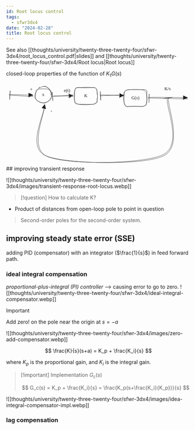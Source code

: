 ```yaml
---
id: Root locus control
tags:
  - sfwr3dx4
date: "2024-02-28"
title: Root locus control
---
```


See also [[thoughts/university/twenty-three-twenty-four/sfwr-3dx4/root_locus_control.pdf|slides]] and [[thoughts/university/twenty-three-twenty-four/sfwr-3dx4/Root locus|Root locus]]

closed-loop properties of the function of $K_1 G(s)$

<svg version="1.1" xmlns="http://www.w3.org/2000/svg" viewBox="0 0 652.1217638634798 291.00981025621786" width="652.1217638634798" height="291.00981025621786">
  <!-- svg-source:excalidraw -->

  <defs>
    <style class="style-fonts">
      @font-face {
        font-family: "Virgil";
        src: url("https://excalidraw.com/Virgil.woff2");
      }
      @font-face {
        font-family: "Cascadia";
        src: url("https://excalidraw.com/Cascadia.woff2");
      }
      @font-face {
        font-family: "Assistant";
        src: url("https://excalidraw.com/Assistant-Regular.woff2");
      }
    </style>

  </defs>
  <g stroke-linecap="round" transform="translate(102.69564715984916 12.754350387616796) rotate(0 28.59265624498471 28.592656244984482)"><path d="M28.23 -1.14 C33.55 -1.99, 40.43 -0.16, 45.21 4.13 C49.98 8.43, 55.2 18.12, 56.9 24.63 C58.61 31.14, 58.21 38.34, 55.44 43.2 C52.68 48.07, 45.99 51.66, 40.32 53.83 C34.66 56.01, 27.58 57.69, 21.46 56.25 C15.35 54.81, 6.91 50.42, 3.62 45.18 C0.33 39.95, 0.81 30.93, 1.74 24.85 C2.68 18.77, 1.23 11.19, 9.23 8.7 C17.24 6.2, 41.99 6.39, 49.76 9.88 C57.53 13.38, 56.54 29.88, 55.86 29.66 M15.4 4.02 C20.78 0.45, 29.24 -2.54, 35.32 -1.54 C41.39 -0.53, 47.87 4.96, 51.84 10.06 C55.8 15.15, 59.58 22.78, 59.1 29.03 C58.63 35.27, 53.14 42.85, 48.97 47.55 C44.8 52.25, 39.91 56.4, 34.07 57.22 C28.23 58.04, 19.8 55.64, 13.93 52.49 C8.06 49.34, 0.64 44.25, -1.13 38.31 C-2.9 32.36, 0.36 22.94, 3.31 16.83 C6.26 10.71, 15.22 3.61, 16.59 1.61 C17.96 -0.39, 11.52 4.51, 11.52 4.83" stroke="#1e1e1e" stroke-width="1" fill="none"></path></g><g transform="translate(126.57424771399837 31.12894550963665) rotate(0 4.495994567871094 10)"><text x="4.495994567871094" y="0" font-family="Virgil, Segoe UI Emoji" font-size="16px" fill="#1e1e1e" text-anchor="middle" style="white-space: pre;" direction="ltr" dominant-baseline="text-before-edge">x</text></g><g stroke-linecap="round" transform="translate(241.87104576286038 15.279605468890622) rotate(0 39.84175645754749 29.584534787217308)"><path d="M14.79 0 C26.69 0.94, 41.29 1.11, 64.89 0 M14.79 0 C34.03 -0.77, 50.34 -1.63, 64.89 0 M64.89 0 C75.16 -1.16, 78.15 4.32, 79.68 14.79 M64.89 0 C73.68 -1.18, 80.02 4.25, 79.68 14.79 M79.68 14.79 C78.38 24.96, 83.52 25.5, 79.68 44.38 M79.68 14.79 C81.75 23.8, 81.36 31.28, 79.68 44.38 M79.68 44.38 C80.71 52.09, 73.45 58.34, 64.89 59.17 M79.68 44.38 C82.34 54.92, 74.69 58.08, 64.89 59.17 M64.89 59.17 C49.87 60.27, 31.21 63.06, 14.79 59.17 M64.89 59.17 C55.86 60.21, 41.2 58.67, 14.79 59.17 M14.79 59.17 C1.64 56.39, 0.47 58.06, 0 44.38 M14.79 59.17 C7.12 58.75, 0.39 53.63, 0 44.38 M0 44.38 C-2.73 38.22, -1.77 24.71, 0 14.79 M0 44.38 C-0.53 32.37, 1.74 21.8, 0 14.79 M0 14.79 C3.39 3.43, 1.1 -1.42, 14.79 0 M0 14.79 C0.48 4.09, 4.93 0, 14.79 0" stroke="#1e1e1e" stroke-width="1" fill="none"></path></g><g transform="translate(276.8088028917946 34.86414025610793) rotate(0 4.903999328613281 10)"><text x="4.903999328613281" y="0" font-family="Virgil, Segoe UI Emoji" font-size="16px" fill="#1e1e1e" text-anchor="middle" style="white-space: pre;" direction="ltr" dominant-baseline="text-before-edge">K</text></g><g stroke-linecap="round" transform="translate(417.08730142273816 23.115706288102956) rotate(0 39.84175645754749 29.584534787217308)"><path d="M14.79 0 C36.31 -1.4, 54.71 -0.88, 64.89 0 M14.79 0 C24.66 -0.11, 35.25 -0.59, 64.89 0 M64.89 0 C78.04 -2.85, 83.2 1.72, 79.68 14.79 M64.89 0 C74.33 2.76, 79.67 9.17, 79.68 14.79 M79.68 14.79 C81.55 23.56, 81.67 40.45, 79.68 44.38 M79.68 14.79 C78.12 23.73, 81.16 34.81, 79.68 44.38 M79.68 44.38 C81.71 57.09, 72.07 56.61, 64.89 59.17 M79.68 44.38 C79.01 51.86, 75.93 57.49, 64.89 59.17 M64.89 59.17 C55.06 60.25, 40.89 57.09, 14.79 59.17 M64.89 59.17 C48.05 58.53, 35.07 58.67, 14.79 59.17 M14.79 59.17 C6.6 61.96, 1.48 52.55, 0 44.38 M14.79 59.17 C5.86 63.2, -0.62 52.35, 0 44.38 M0 44.38 C-4.09 29.62, -3.89 23.22, 0 14.79 M0 44.38 C-1.62 34.12, 1.18 21.71, 0 14.79 M0 14.79 C2.42 1, 8.08 1.46, 14.79 0 M0 14.79 C-4.45 7.1, 8.43 0.38, 14.79 0" stroke="#1e1e1e" stroke-width="1" fill="none"></path></g><g transform="translate(440.24907283389894 42.700241075320264) rotate(0 16.67998504638672 10)"><text x="16.67998504638672" y="0" font-family="Virgil, Segoe UI Emoji" font-size="16px" fill="#1e1e1e" text-anchor="middle" style="white-space: pre;" direction="ltr" dominant-baseline="text-before-edge">G(s)</text></g><g stroke-linecap="round"><g transform="translate(166.03529265201678 44.98910133229492) rotate(0 34.3564858840989 -1.9941705074807032)"><path d="M-2.42 1.6 C9.82 1.28, 59.41 -2.69, 70.86 -4 M1.46 0 C13.75 0.36, 58.07 0.36, 69.79 -0.37" stroke="#1e1e1e" stroke-width="1" fill="none"></path></g><g transform="translate(166.03529265201678 44.98910133229492) rotate(0 34.3564858840989 -1.9941705074807032)"><path d="M-2.62 -12.21 C-3.38 -11.54, -4.37 -6.45, -1.54 1.31 M-3.21 -14.09 C-2.89 -7.41, -2.8 -2.51, -2.5 0.92" stroke="#1e1e1e" stroke-width="1" fill="none"></path></g><g transform="translate(166.03529265201678 44.98910133229492) rotate(0 34.3564858840989 -1.9941705074807032)"><path d="M-0.51 17.71 C-1.48 12.13, -2.91 10.99, -1.54 1.31 M-1.09 15.83 C-1.25 11.75, -1.92 5.86, -2.5 0.92" stroke="#1e1e1e" stroke-width="1" fill="none"></path></g><g transform="translate(166.03529265201678 44.98910133229492) rotate(0 34.3564858840989 -1.9941705074807032)"><path d="M67.85 -1.96 L57.96 5.5 L56.38 -5.96 L69.67 -0.01" stroke="none" stroke-width="0" fill="#1e1e1e" fill-rule="evenodd"></path><path d="M70.65 0.78 C66.94 -0.39, 62.93 2.98, 57.26 6.05 M70.07 -1.1 C65.24 2.72, 60.12 4.64, 56.29 5.65 M57.34 7.12 C55.77 2.64, 54.99 -1.52, 56.69 -7.36 M55.87 6.2 C56.15 2.66, 55.58 -1.04, 56.49 -6.18 M55.26 -6.82 C59.62 -5.77, 66.49 -3.82, 70.08 0.72 M55.67 -6.83 C59.48 -5.24, 61.5 -4.75, 70.04 0.15 M69.79 -0.37 C69.79 -0.37, 69.79 -0.37, 69.79 -0.37 M69.79 -0.37 C69.79 -0.37, 69.79 -0.37, 69.79 -0.37" stroke="#1e1e1e" stroke-width="1" fill="none"></path></g></g><mask></mask><g stroke-linecap="round"><g transform="translate(331.52020450385044 45.51497919458052) rotate(0 41.330875948773155 -1.791108758676728)"><path d="M2.51 -0.98 C16.78 -1.83, 71.5 -4.01, 84.86 -4.8 M0.43 -3.98 C14.6 -4.48, 70.41 -1.87, 83.81 -1.83" stroke="#1e1e1e" stroke-width="1" fill="none"></path></g><g transform="translate(331.52020450385044 45.51497919458052) rotate(0 41.330875948773155 -1.791108758676728)"><path d="M1.3 -14.79 C1.37 -11.91, 1.08 -8.33, 1.34 -0.02 M1.54 -16.55 C2.63 -10.24, 1.82 -4.43, 2.88 -0.9" stroke="#1e1e1e" stroke-width="1" fill="none"></path></g><g transform="translate(331.52020450385044 45.51497919458052) rotate(0 41.330875948773155 -1.791108758676728)"><path d="M2.67 15.18 C2.34 9.93, 1.68 5.36, 1.34 -0.02 M2.91 13.42 C3.26 7.86, 1.9 1.8, 2.88 -0.9" stroke="#1e1e1e" stroke-width="1" fill="none"></path></g><g transform="translate(331.52020450385044 45.51497919458052) rotate(0 41.330875948773155 -1.791108758676728)"><path d="M82.04 -1.18 L69.05 5.22 L70.02 -10.15 L82.13 -1.72" stroke="none" stroke-width="0" fill="#1e1e1e" fill-rule="evenodd"></path><path d="M83.29 -0.65 C79.42 -0.09, 75.21 1.03, 68.88 5.1 M83.53 -2.41 C78.84 0.42, 72.3 2.66, 70.42 4.22 M69.77 3.5 C70.09 0.64, 71.16 -5.67, 71.15 -8.68 M69.69 4.76 C69.92 1.58, 70.78 -0.62, 70.98 -8.5 M69.43 -8.94 C73.2 -5.63, 77.77 -5.51, 83.18 -2.59 M70.39 -8.87 C75.08 -6.12, 78.93 -4.25, 83.96 -1.42 M83.81 -1.83 C83.81 -1.83, 83.81 -1.83, 83.81 -1.83 M83.81 -1.83 C83.81 -1.83, 83.81 -1.83, 83.81 -1.83" stroke="#1e1e1e" stroke-width="1" fill="none"></path></g></g><mask></mask><g stroke-linecap="round"><g transform="translate(505.63263732407813 52.83040886301478) rotate(0 67.95799859957015 0.5831516888715669)"><path d="M-0.24 -0.23 C22.27 0.09, 113.65 2.5, 136.49 2.69 M-3.82 -2.82 C18.25 -3.39, 111.35 -2.62, 134.56 -1.49" stroke="#1e1e1e" stroke-width="1" fill="none"></path></g><g transform="translate(505.63263732407813 52.83040886301478) rotate(0 67.95799859957015 0.5831516888715669)"><path d="M-0.03 -14.92 C0.84 -9.51, -0.22 -5.74, -1.27 -0.75 M-0.04 -14.53 C-0.03 -11.3, 0.06 -7.78, -0.69 -0.61" stroke="#1e1e1e" stroke-width="1" fill="none"></path></g><g transform="translate(505.63263732407813 52.83040886301478) rotate(0 67.95799859957015 0.5831516888715669)"><path d="M-0.7 15.07 C0.32 9.98, -0.5 3.24, -1.27 -0.75 M-0.71 15.46 C-0.62 11.76, -0.38 8.35, -0.69 -0.61" stroke="#1e1e1e" stroke-width="1" fill="none"></path></g><g transform="translate(505.63263732407813 52.83040886301478) rotate(0 67.95799859957015 0.5831516888715669)"><path d="M134.34 -0.94 L121.17 4.69 L121.29 -8.78 L135.62 -2.03" stroke="none" stroke-width="0" fill="#1e1e1e" fill-rule="evenodd"></path><path d="M134.44 -1.18 C130.58 1.07, 124.83 1.68, 119.79 3.99 M134.43 -0.8 C131.31 0.31, 128.3 1.74, 120.37 4.13 M120.3 3.42 C120.71 0.63, 121.41 -1.64, 121.82 -8.4 M120.45 4.38 C121.26 1.58, 120.55 -1.15, 120.52 -8.06 M122.37 -7.6 C125.34 -5.36, 132.01 -2.55, 135.83 -2.72 M121.47 -7.63 C125.8 -6.1, 131.83 -2.9, 134.32 -0.95 M134.56 -1.49 C134.56 -1.49, 134.56 -1.49, 134.56 -1.49 M134.56 -1.49 C134.56 -1.49, 134.56 -1.49, 134.56 -1.49" stroke="#1e1e1e" stroke-width="1" fill="none"></path></g></g><mask></mask><g stroke-linecap="round"><g transform="translate(573.3250936367513 54.16853372051446) rotate(0 -219.76227596470608 101.63500863190347)"><path d="M-0.33 -2.2 C-3.14 31.45, 54.5 169.05, -17.52 203.2 C-89.55 237.35, -362.37 232.13, -432.48 202.71 C-502.6 173.29, -436.99 56.57, -438.21 26.69 M-3.95 2.78 C-6.98 35.49, 51.31 165.21, -19.23 199 C-89.76 232.79, -357.54 235.12, -427.15 205.52 C-496.77 175.92, -434.19 51.76, -436.91 21.39" stroke="#1e1e1e" stroke-width="1" fill="none"></path></g><g transform="translate(573.3250936367513 54.16853372051446) rotate(0 -219.76227596470608 101.63500863190347)"><path d="M13.39 -3.41 C11.27 -4.95, 6.06 -2.29, 0.39 -2.36 M13.86 -4.02 C11.35 -3.47, 7.76 -3.15, -0.56 -1.8" stroke="#1e1e1e" stroke-width="1" fill="none"></path></g><g transform="translate(573.3250936367513 54.16853372051446) rotate(0 -219.76227596470608 101.63500863190347)"><path d="M-16.41 0.07 C-10.33 -2.4, -7.32 -0.7, 0.39 -2.36 M-15.94 -0.55 C-11.59 -0.65, -8.29 -1.13, -0.56 -1.8" stroke="#1e1e1e" stroke-width="1" fill="none"></path></g><g transform="translate(573.3250936367513 54.16853372051446) rotate(0 -219.76227596470608 101.63500863190347)"><path d="M-438.02 21.67 L-433.98 36.47 L-446.96 33.14 L-436.25 20.63" stroke="none" stroke-width="0" fill="#1e1e1e" fill-rule="evenodd"></path><path d="M-438.09 21.91 C-435.09 23.94, -435.24 30.15, -432.74 35.82 M-437.63 21.3 C-435.79 24.91, -435.13 28.21, -433.69 36.38 M-433.52 35.69 C-437.46 36.04, -441.19 33.46, -445.97 33.88 M-433.01 35.88 C-437.56 35.63, -443.22 33.96, -445.7 32.81 M-445.84 32.57 C-444.05 27.8, -439.86 25.7, -437.59 22.04 M-445.99 33.37 C-442.72 29.24, -441.12 26.16, -436.24 21.71 M-436.91 21.39 C-436.91 21.39, -436.91 21.39, -436.91 21.39 M-436.91 21.39 C-436.91 21.39, -436.91 21.39, -436.91 21.39" stroke="#1e1e1e" stroke-width="1" fill="none"></path></g></g><mask></mask><g stroke-linecap="round"><g transform="translate(13.374511243850066 41.19861535462951) rotate(0 40.638383318238084 2.520048369766755)"><path d="M0.05 0.88 C13.35 1.94, 69.18 5.6, 82.37 6.01 M-3.37 -1.11 C9.42 -0.89, 66.02 0.42, 80.73 1.53" stroke="#1e1e1e" stroke-width="1" fill="none"></path></g><g transform="translate(13.374511243850066 41.19861535462951) rotate(0 40.638383318238084 2.520048369766755)"><path d="M1.5 -13.5 C1.15 -9.36, -0.65 -3.77, -1.03 2.12 M0.55 -14.34 C-0.11 -9.69, 0.94 -5.79, -0.09 0.54" stroke="#1e1e1e" stroke-width="1" fill="none"></path></g><g transform="translate(13.374511243850066 41.19861535462951) rotate(0 40.638383318238084 2.520048369766755)"><path d="M-0.47 16.43 C-0.02 8.86, -1.05 2.76, -1.03 2.12 M-1.42 15.6 C-1.23 11.33, 0.41 6.3, -0.09 0.54" stroke="#1e1e1e" stroke-width="1" fill="none"></path></g><g transform="translate(13.374511243850066 41.19861535462951) rotate(0 40.638383318238084 2.520048369766755)"><path d="M81.88 -0.12 L66.01 6.69 L65.51 -6.47 L80.04 -0.01" stroke="none" stroke-width="0" fill="#1e1e1e" fill-rule="evenodd"></path><path d="M81.2 2.12 C75.82 2.64, 68.97 4.61, 65.78 8.48 M80.25 1.28 C75.82 3.11, 73.03 4.24, 66.72 6.9 M66.21 6.82 C66.95 2.32, 68.42 -1.98, 67.54 -4.27 M67.34 6.95 C67.63 4.09, 67.39 1.53, 67.99 -5.5 M67.19 -4.5 C71.61 -5.39, 73.87 -3.52, 80.29 0.2 M67.08 -5.26 C73.3 -2.37, 77.59 -0.61, 80.91 2.09 M80.73 1.53 C80.73 1.53, 80.73 1.53, 80.73 1.53 M80.73 1.53 C80.73 1.53, 80.73 1.53, 80.73 1.53" stroke="#1e1e1e" stroke-width="1" fill="none"></path></g></g><mask></mask><g transform="translate(83.96710586635754 12.946998713404355) rotate(0 5 10)"><text x="0" y="0" font-family="Virgil, Segoe UI Emoji" font-size="16px" fill="#1e1e1e" text-anchor="start" style="white-space: pre;" direction="ltr" dominant-baseline="text-before-edge">+</text></g><g transform="translate(157.2776038959273 87.59041488896673) rotate(0 3.287994384765625 10)"><text x="0" y="0" font-family="Virgil, Segoe UI Emoji" font-size="16px" fill="#1e1e1e" text-anchor="start" style="white-space: pre;" direction="ltr" dominant-baseline="text-before-edge">-</text></g><g transform="translate(203.9713926977156 16.945753151381723) rotate(0 14.919990539550781 10)"><text x="0" y="0" font-family="Virgil, Segoe UI Emoji" font-size="16px" fill="#1e1e1e" text-anchor="start" style="white-space: pre;" direction="ltr" dominant-baseline="text-before-edge">e(t)</text></g><g transform="translate(559.4752410260517 10) rotate(0 13.247993469238281 10)"><text x="0" y="0" font-family="Virgil, Segoe UI Emoji" font-size="16px" fill="#1e1e1e" text-anchor="start" style="white-space: pre;" direction="ltr" dominant-baseline="text-before-edge">K/s</text></g></svg>
## improving transient response

![[thoughts/university/twenty-three-twenty-four/sfwr-3dx4/images/transient-response-root-locus.webp]]

> [!question]
> How to calculate K?

- Product of distances from open-loop pole to point in question

> Second-order poles for the second-order system.

## improving steady state error (SSE)

adding PID (compensator) with an integrator ($\frac{1}{s}$) in feed forward path.

### ideal integral compensation

_proportional-plus-integral (PI) controller_
--> causing error to go to zero.
![[thoughts/university/twenty-three-twenty-four/sfwr-3dx4/ideal-integral-compensator.webp]]

> [!important]
> Add zero! on the pole near the origin at $s=-a$

![[thoughts/university/twenty-three-twenty-four/sfwr-3dx4/images/zero-add-compensator.webp]]

$$
\frac{K}{s}(s+a) = K_p + \frac{K_i}{s}
$$

where $K_p$ is the proportional gain, and $K_i$ is the integral gain.

> [!important] Implementation $G_c(s)$
>
> $$
> G_c(s) = K_p + \frac{K_i}{s} = \frac{K_p(s+\frac{K_i}{K_p})}{s}
> $$

![[thoughts/university/twenty-three-twenty-four/sfwr-3dx4/images/idea-integral-compensator-impl.webp]]

### lag compensation
